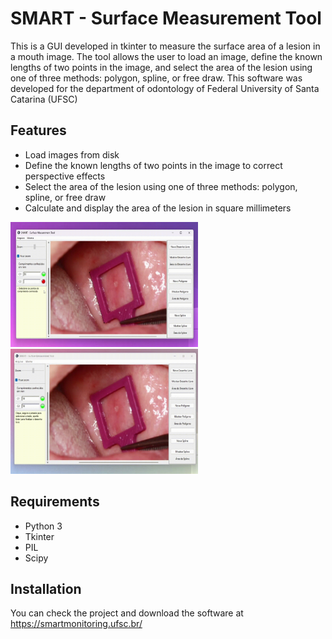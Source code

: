 # SMART - Surface Measurement Tool

This is a GUI developed in tkinter to measure the surface area of a lesion in a mouth image. The tool allows the user to load an image, define the known lengths of two points in the image, and select the area of the lesion using one of three methods: polygon, spline, or free draw. This software was developed for the department of odontology of Federal University of Santa Catarina (UFSC)


## Features

* Load images from disk
* Define the known lengths of two points in the image to correct perspective effects
* Select the area of the lesion using one of three methods: polygon, spline, or free draw
* Calculate and display the area of the lesion in square millimeters
<img src="https://github.com/andreprovensi/UI-area-image/blob/main/gif/passo_8-Made-with-Clipchamp.gif" alt="Alt Text" width="300" height="200">
<br>
<img src="https://github.com/andreprovensi/UI-area-image/blob/main/gif/desenho_livre-Made-with-Clipchamp.gif" alt="Alt Text" width="300" height="200">

## Requirements

* Python 3
* Tkinter
* PIL
* Scipy

## Installation

You can check the project and download the software at https://smartmonitoring.ufsc.br/
